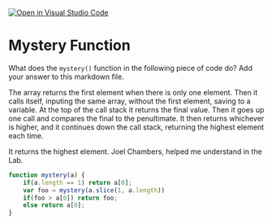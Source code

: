 [![Open in Visual Studio Code](https://classroom.github.com/assets/open-in-vscode-718a45dd9cf7e7f842a935f5ebbe5719a5e09af4491e668f4dbf3b35d5cca122.svg)](https://classroom.github.com/online_ide?assignment_repo_id=11755556&assignment_repo_type=AssignmentRepo)
# Mystery Function

What does the `mystery()` function in the following piece of code do? Add your
answer to this markdown file.

The array returns the first element when there is only one element. 
Then it calls itself, inputing the same array, without the first element, saving to a variable. 
At the top of the call stack it returns the final value. 
Then it goes up one call and compares the final to the penultimate. 
It then returns whichever is higher, and it continues down the call stack, returning the highest element each time. 

It returns the highest element. Joel Chambers, helped me understand in the Lab. 




```javascript
function mystery(a) {
    if(a.length == 1) return a[0];
    var foo = mystery(a.slice(1, a.length))
    if(foo > a[0]) return foo;
    else return a[0];
}
```

